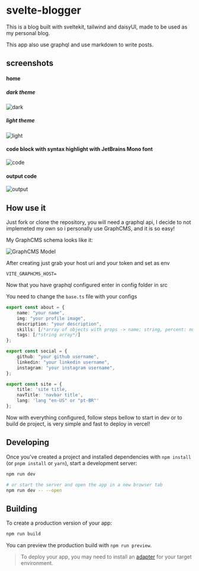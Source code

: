 # svelte-blogger

This is a blog built with sveltekit, tailwind and daisyUI, made to be used as my personal blog.

This app also use graphql and use markdown to write posts.

## screenshots

#### home

##### dark theme
![dark](https://user-images.githubusercontent.com/80367187/153780717-9fed7c5e-16aa-47d3-9006-d3e06d8028de.png)

##### light theme
![light](https://user-images.githubusercontent.com/80367187/153780725-8d2a63a0-e239-4cc2-9628-3d26fedbc499.png)

#### code block with syntax highlight with JetBrains Mono font
![code](https://user-images.githubusercontent.com/80367187/153780650-615491e3-39c0-4ab8-966d-f18202f8ac63.png)

#### output code
![output](https://user-images.githubusercontent.com/80367187/153780654-441401a6-7c15-4e98-b3c7-e714e989d872.png)


## How use it

Just fork or clone the repository, you will need a graphql api, I decide to not implemeted my own so i personally use GraphCMS, and it is so easy!

My GraphCMS schema looks like it:

![GraphCMS Model](https://user-images.githubusercontent.com/80367187/153779468-0012dfe1-adca-4a27-a91c-79283e900f10.png)

After creating just grab your host uri and your token and set as env

```
VITE_GRAPHCMS_HOST=
````

Now that you have graphql configured enter in config folder in src

You need to change the `base.ts` file with your configs

```typescript
export const about = {
	name: "your name",
	img: "your profile image",
	description: "your description",
	skills: [/*array of objects with props -> name: string, percent: number*/],
	tags: [/*string array*/]
};

export const social = {
	github: "your github username",
	linkedin: "your linkedin username",
	instagram: "your instagram username",
};

export const site = {
	title: 'site title,
	navTitle: 'navbar title',
	lang: 'lang "en-US" or "pt-BR"'
};


```

Now with everything configured, follow steps bellow to start in dev or to build de project, is very simple and fast to deploy in vercel!


## Developing

Once you've created a project and installed dependencies with `npm install` (or `pnpm install` or `yarn`), start a development server:

```bash
npm run dev

# or start the server and open the app in a new browser tab
npm run dev -- --open
```

## Building

To create a production version of your app:

```bash
npm run build
```

You can preview the production build with `npm run preview`.

> To deploy your app, you may need to install an [adapter](https://kit.svelte.dev/docs#adapters) for your target environment.
